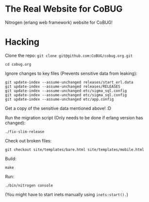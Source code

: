 The Real Website for CoBUG
=================

Nitrogen (erlang web framework) website for CoBUG!

# Hacking

Clone the repo: `git clone git@github.com:CoBUG/cobug.org.git`

    cd cobug.org


Ignore changes to key files (Prevents sensitive data from leaking):

    git update-index --assume-unchanged releases/start_erl.data
    git update-index --assume-unchanged releases/RELEASES
    git update-index --assume-unchanged etc/sigma_sql.config
    git update-index --assume-unchanged etc/sigma_sql.config
    git update-index --assume-unchanged etc/app.config

Get a copy of the sensitive data mentioned above! :D

Run the migration script (Only needs to be done if erlang version has changed):

    ./fix-slim-release

Check out broken files:

    git checkout site/templates/bare.html site/templates/mobile.html

Build:

    make

Run:

    ./bin/nitrogen console

(You might have to start inets manually using `inets:start().`)